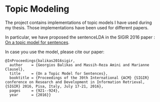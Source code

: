 # Topic Modeling

The project contains implementations of topic models I have used during my thesis. 
Those implementations have been used for different papers. 


In particular, we have proposed the sentenceLDA in the SIGIR 2016 paper :
 [On a topic model for sentences](https://arxiv.org/pdf/1606.00253v1.pdf).

In case you use the model, please cite our paper:
```
@InProceedings{balikas2016sigir,
  author    = {Georgios Balikas and Massih-Reza Amini and Marianne Clausel},
  title     = {On a Topic Model for Sentences},
  booktitle = {Proceedings of the 39th International {ACM} {SIGIR} conference on Research and Development in Information Retrieval, {SIGIR} 2016, Pisa, Italy, July 17-21, 2016},
  pages     = {921--924},
  year      = {2016}}
```
